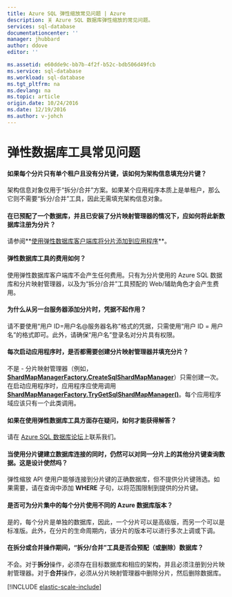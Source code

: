 ```yaml
---
title: Azure SQL 弹性缩放常见问题 | Azure
description: 关 Azure SQL 数据库弹性缩放的常见问题。
services: sql-database
documentationcenter: ''
manager: jhubbard
author: ddove
editor: ''

ms.assetid: e60dde9c-bb7b-4f2f-b52c-bdb506d49fcb
ms.service: sql-database
ms.workload: sql-database
ms.tgt_pltfrm: na
ms.devlang: na
ms.topic: article
origin.date: 10/24/2016
ms.date: 12/19/2016
ms.author: v-johch
---
```


# 弹性数据库工具常见问题
#### 如果每个分片只有单个租户且没有分片键，该如何为架构信息填充分片键？
架构信息对象仅用于“拆分/合并”方案。如果某个应用程序本质上是单租户，那么它则不需要“拆分/合并”工具，因此无需填充架构信息对象。

#### 在已预配了一个数据库，并且已安装了分片映射管理器的情况下，应如何将此新数据库注册为分片？
请参阅**[使用弹性数据库客户端库将分片添加到应用程序](./sql-database-elastic-scale-add-a-shard.md)**。

#### 弹性数据库工具的费用如何？
使用弹性数据库客户端库不会产生任何费用。只有为分片使用的 Azure SQL 数据库和分片映射管理器，以及为“拆分/合并”工具预配的 Web/辅助角色才会产生费用。

#### 为什么从另一台服务器添加分片时，凭据不起作用？
请不要使用“用户 ID=用户名@服务器名称”格式的凭据，只需使用“用户 ID = 用户名”的格式即可。此外，请确保“用户名”登录名对分片具有权限。

#### 每次启动应用程序时，是否都需要创建分片映射管理器并填充分片？

不是 - 分片映射管理器（例如，**[ShardMapManagerFactory.CreateSqlShardMapManager](http://msdn.microsoft.com/zh-cn/library/azure/microsoft.azure.sqldatabase.elasticscale.shardmanagement.shardmapmanagerfactory.createsqlshardmapmanager.aspx)**）只需创建一次。在启动应用程序时，应用程序应使用调用 **[ShardMapManagerFactory.TryGetSqlShardMapManager()](http://msdn.microsoft.com/zh-cn/library/azure/microsoft.azure.sqldatabase.elasticscale.shardmanagement.shardmapmanagerfactory.trygetsqlshardmapmanager.aspx)**。每个应用程序域应该只有一个此类调用。

#### 如果在使用弹性数据库工具方面存在疑问，如何才能获得解答？ 

请在 [Azure SQL 数据库论坛](https://social.msdn.microsoft.com/Forums/zh-cn/home?forum=ssdsgetstarted)上联系我们。

#### 当使用分片键建立数据库连接的同时，仍然可以对同一分片上的其他分片键查询数据。这是设计使然吗？
弹性缩放 API 使用户能够连接到分片键的正确数据库，但不提供分片键筛选。如果需要，请在查询中添加 **WHERE** 子句，以将范围限制到提供的分片键。

#### 是否可为分片集中的每个分片使用不同的 Azure 数据库版本？
是的，每个分片是单独的数据库，因此，一个分片可以是高级版，而另一个可以是标准版。此外，在分片的生命周期内，该分片的版本可以进行多次上调或下调。

#### 在拆分或合并操作期间，“拆分/合并”工具是否会预配（或删除）数据库？
不会。对于**拆分**操作，必须存在目标数据库和相应的架构，并且必须注册到分片映射管理器。对于**合并**操作，必须从分片映射管理器中删除分片，然后删除数据库。

[!INCLUDE [elastic-scale-include](../../includes/elastic-scale-include.md)]

<!---HONumber=Mooncake_1212_2016-->